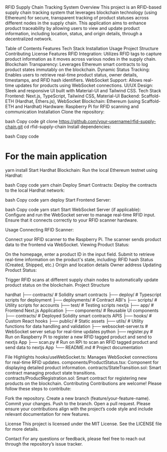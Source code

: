 RFID Supply Chain Tracking System
Overview
This project is an RFID-based supply chain tracking system that leverages blockchain technology (using Ethereum) for secure, transparent tracking of product statuses across different nodes in the supply chain. This application aims to enhance product traceability by allowing users to view and update product information, including location, status, and origin details, through a decentralized network.

Table of Contents
Features
Tech Stack
Installation
Usage
Project Structure
Contributing
License
Features
RFID Integration: Utilizes RFID tags to capture product information as it moves across various nodes in the supply chain.
Blockchain Transparency: Leverages Ethereum smart contracts to log product states immutably on the blockchain.
Dynamic Status Tracking: Enables users to retrieve real-time product status, owner details, timestamps, and RFID hash identifiers.
WebSocket Support: Allows real-time updates for products using WebSocket connections.
UI/UX Design: Sleek and responsive UI built with Material-UI and Tailwind CSS.
Tech Stack
Frontend: Next.js, TypeScript, Tailwind CSS, Material-UI
Backend: Scaffold-ETH (Hardhat, Ethers.js), WebSocket
Blockchain: Ethereum (using Scaffold-ETH and Hardhat)
Hardware: Raspberry Pi for RFID scanning and communication
Installation
Clone the repository:

bash
Copy code
git clone https://github.com/your-username/rfid-supply-chain.git
cd rfid-supply-chain
Install dependencies:

bash
Copy code
# For the main application
yarn install
Start Hardhat Blockchain: Run the local Ethereum testnet using Hardhat:

bash
Copy code
yarn chain
Deploy Smart Contracts: Deploy the contracts to the local Hardhat network:

bash
Copy code
yarn deploy
Start Frontend Server:

bash
Copy code
yarn start
Start WebSocket Server (if applicable): Configure and run the WebSocket server to manage real-time RFID input. Ensure that it connects correctly to your RFID scanner hardware.

Usage
Connecting RFID Scanner:

Connect your RFID scanner to the Raspberry Pi.
The scanner sends product data to the frontend via WebSocket.
Viewing Product Status:

On the homepage, enter a product ID in the input field.
Submit to retrieve real-time information on the product's state, including:
RFID hash
Status (Created, Shipped, etc.)
Origin and location details
Owner address
Updating Product Status:

Trigger RFID scans at different supply chain nodes to automatically update product status on the blockchain.
Project Structure

hardhat
├── contracts/                 # Solidity smart contracts
├── deploy/                    # Typescript scripts for deployment
├── deployments/               # Contract ABI's
├── scripts/                   # Utility scripts for accounts
├── test/                      # Testing scripts
nextjs 
├── app/                       # Frontend Next.js Application
├── components/                # Reusable UI components
├── contracts/                 # Deployed Solidity smart contracts APIS
├── hooks/                     # Custom React hooks
├── public/                    # Static assets
├── utils/                     # Utility functions for data handling and validation
├── websocket-server.ts        # WebSocket server setup for real-time updates
python
├── register.py                # Run on Raspberry Pi to register a new RFID tagged product and send to nextjs App
├── scan.py                    # Run on RPi to scan an RFID tagged product and send data to nextjs App
└── README.md                  # Project documentation


File Highlights
hooks/useWebSocket.ts: Manages WebSocket connections for real-time RFID updates.
components/ProductStatus.tsx: Component for displaying detailed product information.
contracts/StateTransition.sol: Smart contract managing product state transitions.
contracts/ProductRegistration.sol: Smart contract for registering new products on the blockchain.
Contributing
Contributions are welcome! Please follow these steps to contribute:

Fork the repository.
Create a new branch (feature/your-feature-name).
Commit your changes.
Push to the branch.
Open a pull request.
Please ensure your contributions align with the project’s code style and include relevant documentation for new features.

License
This project is licensed under the MIT License. See the LICENSE file for more details.

Contact
For any questions or feedback, please feel free to reach out through the repository’s issue tracker.

